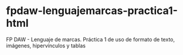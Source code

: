 # fpdaw-lenguajemarcas-practica1-html
FP DAW - Lenguaje de marcas. Práctica 1 de uso de formato de texto, imágenes, hipervínculos y tablas
